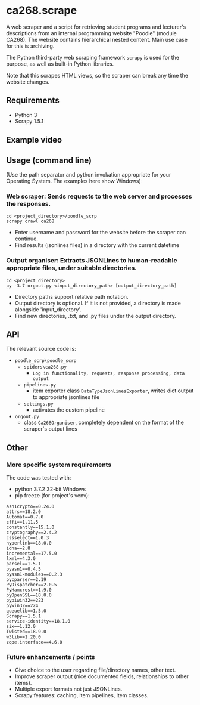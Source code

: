 # ca268.scrape
A web scraper and a script for retrieving student programs and lecturer's descriptions from an internal programming website "Poodle" (module CA268).
The website contains hierarchical nested content. Main use case for this is archiving.

The Python third-party web scraping framework ```scrapy``` is used for the purpose, as well as built-in Python libraries.

Note that this scrapes HTML views, so the scraper can break any time the website changes.


## Requirements
* Python 3
* Scrapy 1.5.1

## Example video

## Usage (command line)

(Use the path separator and python invokation appropriate for your Operating System. The examples here show Windows)

### Web scraper: Sends requests to the web server and processes the responses.

```
cd <project_directory>/poodle_scrp
scrapy crawl ca268
```

* Enter username and password for the website before the scraper can continue.
* Find results (jsonlines files) in a directory with the current datetime

### Output organiser: Extracts JSONLines to human-readable appropriate files, under suitable directories.

```
cd <project_directory>
py -3.7 orgout.py <input_directory_path> [output_directory_path]
```

* Directory paths support relative path notation.
* Output directory is optional. If it is not provided, a directory is made alongside 'input_directory'.
* Find new directories, .txt, and .py files under the output directory.


## API
The relevant source code is:
* ```poodle_scrp\poodle_scrp```
  * ```spiders\ca268.py```
    * ```Log in functionality, requests, response processing, data output```
  * ```pipelines.py```
    * item exporter class ```DataTypeJsonLinesExporter```, writes dict output to appropriate jsonlines file
  * ```settings.py```
    * activates the custom pipeline
* ```orgout.py```
  * class ```Ca268Organiser```, completely dependent on the format of the scraper's output lines

## Other

### More specific system requirements

The code was tested with:
* python 3.7.2 32-bit Windows
* pip freeze (for project's venv):
```
asn1crypto==0.24.0
attrs==18.2.0
Automat==0.7.0
cffi==1.11.5
constantly==15.1.0
cryptography==2.4.2
cssselect==1.0.3
hyperlink==18.0.0
idna==2.8
incremental==17.5.0
lxml==4.3.0
parsel==1.5.1
pyasn1==0.4.5
pyasn1-modules==0.2.3
pycparser==2.19
PyDispatcher==2.0.5
PyHamcrest==1.9.0
pyOpenSSL==18.0.0
pypiwin32==223
pywin32==224
queuelib==1.5.0
Scrapy==1.5.1
service-identity==18.1.0
six==1.12.0
Twisted==18.9.0
w3lib==1.20.0
zope.interface==4.6.0
```

### Future enhancements / points
* Give choice to the user regarding file/directory names, other text.
* Improve scraper output (nice documented fields, relationships to other items).
* Multiple export formats not just JSONLines.
* Scrapy features: caching, item pipelines, item classes.
